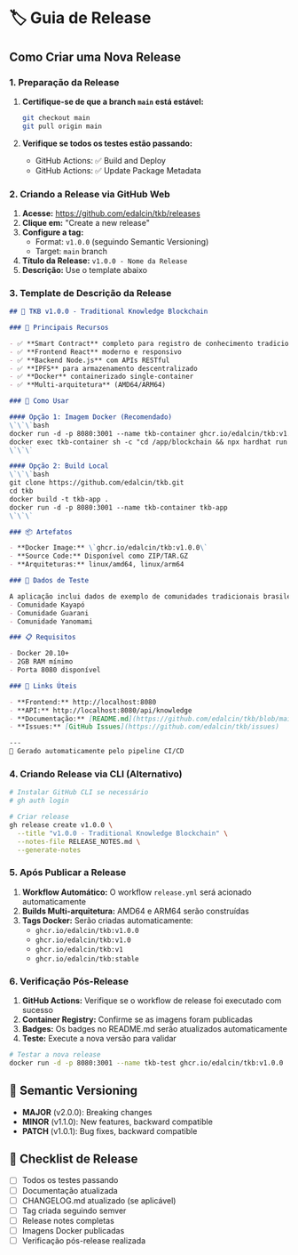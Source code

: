 # 🏷️ Guia de Release

## Como Criar uma Nova Release

### 1. Preparação da Release

1. **Certifique-se de que a branch `main` está estável:**
   ```bash
   git checkout main
   git pull origin main
   ```

2. **Verifique se todos os testes estão passando:**
   - GitHub Actions: ✅ Build and Deploy
   - GitHub Actions: ✅ Update Package Metadata

### 2. Criando a Release via GitHub Web

1. **Acesse:** https://github.com/edalcin/tkb/releases
2. **Clique em:** "Create a new release"
3. **Configure a tag:** 
   - Format: `v1.0.0` (seguindo Semantic Versioning)
   - Target: `main` branch
4. **Título da Release:** `v1.0.0 - Nome da Release`
5. **Descrição:** Use o template abaixo

### 3. Template de Descrição da Release

```markdown
## 🎉 TKB v1.0.0 - Traditional Knowledge Blockchain

### 🚀 Principais Recursos

- ✅ **Smart Contract** completo para registro de conhecimento tradicional
- ✅ **Frontend React** moderno e responsivo
- ✅ **Backend Node.js** com APIs RESTful
- ✅ **IPFS** para armazenamento descentralizado
- ✅ **Docker** containerizado single-container
- ✅ **Multi-arquitetura** (AMD64/ARM64)

### 🔧 Como Usar

#### Opção 1: Imagem Docker (Recomendado)
\`\`\`bash
docker run -d -p 8080:3001 --name tkb-container ghcr.io/edalcin/tkb:v1.0.0
docker exec tkb-container sh -c "cd /app/blockchain && npx hardhat run simple-deploy.js --network localhost"
\`\`\`

#### Opção 2: Build Local
\`\`\`bash
git clone https://github.com/edalcin/tkb.git
cd tkb
docker build -t tkb-app .
docker run -d -p 8080:3001 --name tkb-container tkb-app
\`\`\`

### 📦 Artefatos

- **Docker Image:** \`ghcr.io/edalcin/tkb:v1.0.0\`
- **Source Code:** Disponível como ZIP/TAR.GZ
- **Arquiteturas:** linux/amd64, linux/arm64

### 🧪 Dados de Teste

A aplicação inclui dados de exemplo de comunidades tradicionais brasileiras:
- Comunidade Kayapó
- Comunidade Guarani  
- Comunidade Yanomami

### 📋 Requisitos

- Docker 20.10+
- 2GB RAM mínimo
- Porta 8080 disponível

### 🔗 Links Úteis

- **Frontend:** http://localhost:8080
- **API:** http://localhost:8080/api/knowledge
- **Documentação:** [README.md](https://github.com/edalcin/tkb/blob/main/README.md)
- **Issues:** [GitHub Issues](https://github.com/edalcin/tkb/issues)

---
🤖 Gerado automaticamente pelo pipeline CI/CD
```

### 4. Criando Release via CLI (Alternativo)

```bash
# Instalar GitHub CLI se necessário
# gh auth login

# Criar release
gh release create v1.0.0 \
  --title "v1.0.0 - Traditional Knowledge Blockchain" \
  --notes-file RELEASE_NOTES.md \
  --generate-notes
```

### 5. Após Publicar a Release

1. **Workflow Automático:** O workflow `release.yml` será acionado automaticamente
2. **Builds Multi-arquitetura:** AMD64 e ARM64 serão construídas
3. **Tags Docker:** Serão criadas automaticamente:
   - `ghcr.io/edalcin/tkb:v1.0.0`
   - `ghcr.io/edalcin/tkb:v1.0`
   - `ghcr.io/edalcin/tkb:v1`
   - `ghcr.io/edalcin/tkb:stable`

### 6. Verificação Pós-Release

1. **GitHub Actions:** Verifique se o workflow de release foi executado com sucesso
2. **Container Registry:** Confirme se as imagens foram publicadas
3. **Badges:** Os badges no README.md serão atualizados automaticamente
4. **Teste:** Execute a nova versão para validar

```bash
# Testar a nova release
docker run -d -p 8080:3001 --name tkb-test ghcr.io/edalcin/tkb:v1.0.0
```

## 🔄 Semantic Versioning

- **MAJOR** (v2.0.0): Breaking changes
- **MINOR** (v1.1.0): New features, backward compatible
- **PATCH** (v1.0.1): Bug fixes, backward compatible

## 📝 Checklist de Release

- [ ] Todos os testes passando
- [ ] Documentação atualizada
- [ ] CHANGELOG.md atualizado (se aplicável)
- [ ] Tag criada seguindo semver
- [ ] Release notes completas
- [ ] Imagens Docker publicadas
- [ ] Verificação pós-release realizada